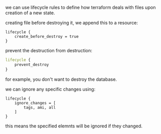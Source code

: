 we can use lifecycle rules to define how terraform deals with files upon creation of a new state.

creating file before destroying it, we append this to a resource:
```
lifecycle {
	create_before_destroy = true
}
```

prevent the destruction from destruction:
```tf
lifecycle {
	prevent_destroy
}
```
for example, you don't want to destroy the database.

we can ignore any specific changes using:
```
lifecycle {
	ignore_changes = [
		tags, ami, all
	]
}
```
this means the specified elemnts will be ignored if they changed.

